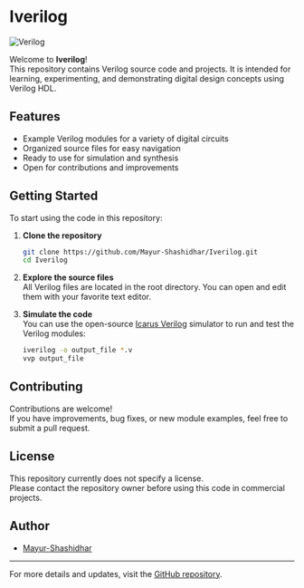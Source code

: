 # Iverilog

<img src="https://img.shields.io/badge/Verilog-FF0000?style=for-the-badge&logo=semiconductor-manufacturing&logoColor=white" alt="Verilog"/>

Welcome to **Iverilog**!  
This repository contains Verilog source code and projects. It is intended for learning, experimenting, and demonstrating digital design concepts using Verilog HDL.

## Features

- Example Verilog modules for a variety of digital circuits
- Organized source files for easy navigation
- Ready to use for simulation and synthesis
- Open for contributions and improvements

## Getting Started

To start using the code in this repository:

1. **Clone the repository**  
   ```sh
   git clone https://github.com/Mayur-Shashidhar/Iverilog.git
   cd Iverilog
   ```

2. **Explore the source files**  
   All Verilog files are located in the root directory. You can open and edit them with your favorite text editor.

3. **Simulate the code**  
   You can use the open-source [Icarus Verilog](http://iverilog.icarus.com/) simulator to run and test the Verilog modules:
   ```sh
   iverilog -o output_file *.v
   vvp output_file
   ```

## Contributing

Contributions are welcome!  
If you have improvements, bug fixes, or new module examples, feel free to submit a pull request.

## License

This repository currently does not specify a license.  
Please contact the repository owner before using this code in commercial projects.

## Author

- [Mayur-Shashidhar](https://github.com/Mayur-Shashidhar)

---

For more details and updates, visit the [GitHub repository](https://github.com/Mayur-Shashidhar/Iverilog).

